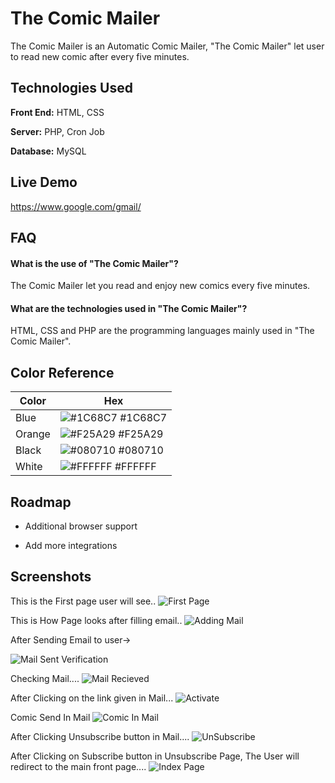 
# The Comic Mailer

The Comic Mailer is an Automatic Comic Mailer, "The Comic Mailer" let user to read new comic after every five minutes.


## Technologies Used

**Front End:** HTML, CSS

**Server:** PHP, Cron Job

**Database:** MySQL


## Live Demo

https://www.google.com/gmail/
## FAQ

#### What is the use of "The Comic Mailer"?
The Comic Mailer let you read and enjoy new comics every five minutes.


#### What are the technologies used in "The Comic Mailer"?

HTML, CSS and PHP are the programming languages mainly used in "The Comic Mailer".


## Color Reference

| Color             | Hex                                                                |
| ----------------- | ------------------------------------------------------------------ |
| Blue | ![#1C68C7](https://via.placeholder.com/10/1C68C7?text=+) #1C68C7 |
| Orange | ![#F25A29](https://via.placeholder.com/10/F25A29?text=+) #F25A29 |
| Black | ![#080710](https://via.placeholder.com/10/080710?text=+) #080710 |
| White | ![#FFFFFF](https://via.placeholder.com/10/FFFFFF?text=+) #FFFFFF |


## Roadmap

- Additional browser support

- Add more integrations


## Screenshots
This is the First page user will see..
![First Page](https://i.pinimg.com/originals/4b/7b/df/4b7bdf9766bef87e734cb7dd0774ba3d.jpg)

This is How Page looks after filling email..
![Adding Mail](https://i.pinimg.com/originals/15/7e/05/157e0594c6387535416e1438738e8e93.jpg)

After Sending Email to user->

![Mail Sent Verification](https://i.pinimg.com/originals/79/33/59/793359dfb96b32b9af1eaf8ab6c1fa76.jpg)

Checking Mail....
![Mail Recieved](https://i.pinimg.com/originals/e0/82/9c/e0829cf5c004e525dfb626f103882a9e.jpg)

After Clicking on the link given in Mail...
![Activate ](https://i.pinimg.com/originals/24/79/38/247938ad38807b76cca3fd53a3278864.jpg)

Comic Send In Mail
![Comic In Mail](https://i.pinimg.com/originals/55/10/3c/55103c290fa701edab4582224604bb86.jpg)

After Clicking Unsubscribe button in Mail....
![UnSubscribe](https://i.pinimg.com/originals/bd/15/e8/bd15e8468c1ef08f968068730b74ab2d.jpg)

After Clicking on Subscribe button in Unsubscribe Page, The User will redirect to the main front page....
![Index Page](https://i.pinimg.com/originals/4b/7b/df/4b7bdf9766bef87e734cb7dd0774ba3d.jpg)

